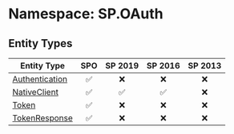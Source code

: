 # Namespace: SP.OAuth

## Entity Types

Entity Type | SPO | SP 2019 | SP 2016 | SP 2013
----------|:---:|:-------:|:-------:|:-------:
[Authentication](./EntityTypes/Authentication.md) | ✅ | ❌ | ❌ | ❌
[NativeClient](./EntityTypes/NativeClient.md) | ✅ | ✅ | ✅ | ❌
[Token](./EntityTypes/Token.md) | ✅ | ❌ | ❌ | ❌
[TokenResponse](./EntityTypes/TokenResponse.md) | ✅ | ❌ | ❌ | ❌